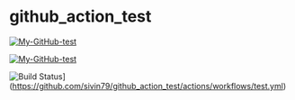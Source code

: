 # github_action_test



[![My-GitHub-test](https://github.com/sivin79/github_action_test/actions/workflows/test.yml/badge.svg)](https://github.com/sivin79/github_action_test/actions/workflows/My-GitHub-test)

[![My-GitHub-test](https://github.com/sivin79/github_action_test/actions/workflows/My-GitHub-test/badge.svg?branch=main)](https://github.com/sivin79/github_action_test/actions/workflows/test.yml)


![Build Status](https://github.com/sivin79/github_action_test/workflows/My-GitHub-test/badge.svg)](https://github.com/sivin79/github_action_test/actions/workflows/test.yml)
